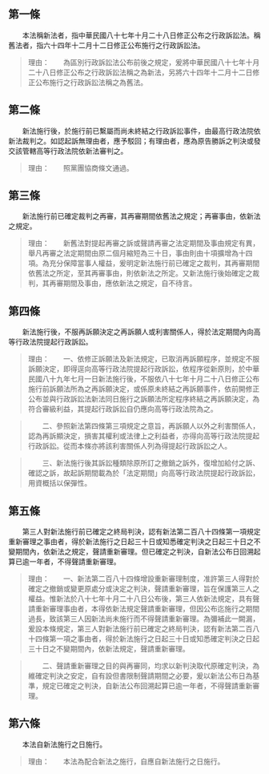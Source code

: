 第一條 
-------
　　本法稱新法者，指中華民國八十七年十月二十八日修正公布之行政訴訟法。稱舊法者，指六十四年十二月十二日修正公布施行之行政訴訟法。  
> 理由：　　為區別行政訴訟法公布前後之規定，爰將中華民國八十七年十月二十八日修正公布之行政訴訟法稱之為新法，另將六十四年十二月十二日修正公布施行之行政訴訟法稱之為舊法。



第二條 
-------
　　新法施行後，於施行前已繫屬而尚未終結之行政訴訟事件，由最高行政法院依新法裁判之。如認起訴無理由者，應予駁回；有理由者，應為原告勝訴之判決或發交該管轄高等行政法院依新法審判之。  
> 理由：　　照黨團協商條文通過。



第三條 
-------
　　新法施行前已確定裁判之再審，其再審期間依舊法之規定；再審事由，依新法之規定。  
> 理由：　　新舊法對提起再審之訴或聲請再審之法定期間及事由規定有異，舉凡再審之法定期間由原二個月縮短為三十日，事由則由十項擴增為十四項。為充分保障當事人權益，爰明定新法施行前已確定之裁判，其再審期間依舊法之所定，至其再審事由，則依新法之所定。又新法施行後始確定之裁判，其再審期間及事由，應依新法之規定，自不待言。



第四條 
-------
　　新法施行後，不服再訴願決定之再訴願人或利害關係人，得於法定期間內向高等行政法院提起行政訴訟。  
> 理由：　　一、依修正訴願法及新法規定，已取消再訴願程序，並規定不服訴願決定，即得逕向高等行政法院提起行政訴訟，依程序從新原則，於中華民國八十九年七月一日新法施行後，不服依八十七年十月二十八日修正公布施行前訴願法所為之再訴願決定，或係原未終結之再訴願事件，依前開修正公布並與行政訴訟法新法同日施行之訴願法所定程序終結之再訴願決定，為符合審級利益，其提起行政訴訟自仍應向高等行政法院為之。

> 　　二、參照新法第四條第三項規定之意旨，再訴願人以外之利害關係人，認為再訴顯決定，損害其權利或法律上之利益者，亦得向高等行政法院提起行政訴訟。從而本條亦將該利害關係人列為得提起行政訴訟之人。

> 　　三、新法施行後其訴訟種類除原所訂之撤銷之訴外，復增加給付之訴、確認之訴，故起訴期間載為於「法定期間」向高等行政法院提起行政訴訟，用資概括以保彈性。



第五條 
-------
　　第三人對新法施行前已確定之終局判決，認有新法第二百八十四條第一項規定重新審理之事由者，得於新法施行之日起三十日或知悉確定判決之日起三十日之不變期間內，依新法之規定，聲請重新審理。但已確定之判決，自新法公布日回溯起算已逾一年者，不得聲請重新審理。  
> 理由：　　一、新法第二百八十四條增設重新審理制度，准許第三人得對於確定之撤銷或變更原處分或決定之判決，聲請重新審理，旨在保護第三人之權益。惟新法於八十七年十月二十八日公布後，第三人依新法規定，具有聲請重新審理事由者，本得依新法規定聲請重新審理，但因公布迄施行之期間過長，致該第三人因新法尚未施行而不得聲請重新審理。為彌補此一闕漏，爰設本條規定，第三人對新法施行前已確定之終局判決，認有新法第二百八十四條第一項之事由者，得於新法施行之日起三十日或知悉確定判決之日起三十日之不變期間內，依新法規定，聲請重新審理。

> 　　二、聲請重新審理之目的與再審同，均求以新判決取代原確定判決，為維確定判決之安定，自有設但書限制聲請期間之必要，爰以新法公布日為基準，規定已確定之判決，自新法公布回溯起算已逾一年者，不得聲請重新審理。



第六條 
-------
　　本法自新法施行之日施行。  
> 理由：　　本法為配合新法之施行，自應自新法施行之日施行。